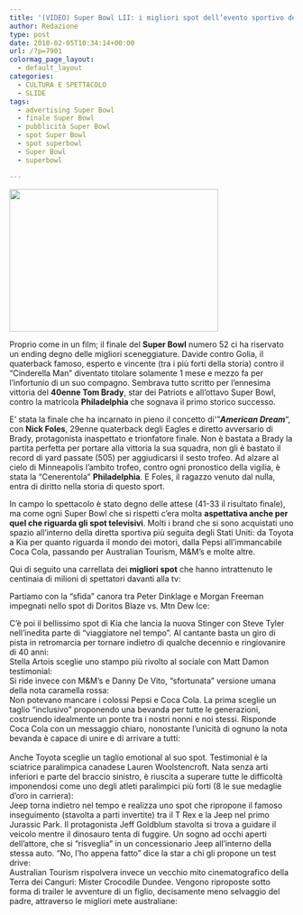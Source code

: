 ```yaml
---
title: '(VIDEO) Super Bowl LII: i migliori spot dell’evento sportivo dell’anno'
author: Redazione
type: post
date: 2018-02-05T10:34:14+00:00
url: /?p=7901
colormag_page_layout:
  - default_layout
categories:
  - CULTURA E SPETTACOLO
  - SLIDE
tags:
  - advertising Super Bowl
  - finale Super Bowl
  - pubblicità Super Bowl
  - spot Super Bowl
  - spot superbowl
  - Super Bowl
  - superbowl

---
```

<img decoding="async" loading="lazy" class="wp-image-7903 alignleft" src="https://progressonline.it/wp-content/uploads/2018/02/foles-300x200.jpg" alt="" width="370" height="253" />

Proprio come in un film; il finale del **Super Bowl** numero 52 ci ha riservato un ending degno delle migliori sceneggiature. Davide contro Golia, il quaterback famoso, esperto e vincente (tra i più forti della storia) contro il &#8220;Cinderella Man&#8221; diventato titolare solamente 1 mese e mezzo fa per l&#8217;infortunio di un suo compagno. Sembrava tutto scritto per l&#8217;ennesima vittoria del **40enne Tom Brady**, star dei Patriots e all&#8217;ottavo Super Bowl, contro la matricola **Philadelphia** che sognava il primo storico successo.

E&#8217; stata la finale che ha incarnato in pieno il concetto di'&#8221;_**American Dream**_&#8220;, con **Nick Foles**, 29enne quaterback degli Eagles e diretto avversario di Brady, protagonista inaspettato e trionfatore finale. Non è bastata a Brady la partita perfetta per portare alla vittoria la sua squadra, non gli è bastato il record di yard passate (505) per aggiudicarsi il sesto trofeo. Ad alzare al cielo di Minneapolis l&#8217;ambito trofeo, contro ogni pronostico della vigilia, è stata la &#8220;Cenerentola&#8221; **Philadelphia**. E Foles, il ragazzo venuto dal nulla, entra di diritto nella storia di questo sport.

In campo lo spettacolo è stato degno delle attese (41-33 il risultato finale), ma come ogni Super Bowl che si rispetti c&#8217;era molta **aspettativa anche per quel che riguarda gli spot televisivi**. Molti i brand che si sono acquistati uno spazio all&#8217;interno della diretta sportiva più seguita degli Stati Uniti: da Toyota a Kia per quanto riguarda il mondo dei motori, dalla Pepsi all&#8217;immancabile Coca Cola, passando per Australian Tourism, M&M&#8217;s e molte altre.

Qui di seguito una carrellata dei **migliori spot** che hanno intrattenuto le centinaia di milioni di spettatori davanti alla tv:

Partiamo con la &#8220;sfida&#8221; canora tra Peter Dinklage e Morgan Freeman impegnati nello spot di Doritos Blaze vs. Mtn Dew Ice:

<center>
</center>C&#8217;è poi il bellissimo spot di Kia che lancia la nuova Stinger con Steve Tyler nell&#8217;inedita parte di &#8220;viaggiatore nel tempo&#8221;. Al cantante basta un giro di pista in retromarcia per tornare indietro di qualche decennio e ringiovanire di 40 anni:

<center>
</center>Stella Artois sceglie uno stampo più rivolto al sociale con Matt Damon testimonial:

<center>
</center>Si ride invece con M&M&#8217;s e Danny De Vito, &#8220;sfortunata&#8221; versione umana della nota caramella rossa:

<center>
</center>Non potevano mancare i colossi Pepsi e Coca Cola. La prima sceglie un taglio &#8220;inclusivo&#8221; proponendo una bevanda per tutte le generazioni, costruendo idealmente un ponte tra i nostri nonni e noi stessi. Risponde Coca Cola con un messaggio chiaro, nonostante l&#8217;unicità di ognuno la nota bevanda è capace di unire e di arrivare a tutti:

<center>
</center>&nbsp;

<center>
</center>Anche Toyota sceglie un taglio emotional al suo spot. Testimonial è la sciatrice paralimpica canadese Lauren Woolstencroft. Nata senza arti inferiori e parte del braccio sinistro, è riuscita a superare tutte le difficoltà imponendosi come uno degli atleti paralimpici più forti (8 le sue medaglie d&#8217;oro in carriera):

<center>
</center>Jeep torna indietro nel tempo e realizza uno spot che ripropone il famoso inseguimento (stavolta a parti invertite) tra il T Rex e la Jeep nel primo Jurassic Park. Il protagonista Jeff Goldblum stavolta si trova a guidare il veicolo mentre il dinosauro tenta di fuggire. Un sogno ad occhi aperti dell&#8217;attore, che si &#8220;risveglia&#8221; in un concessionario Jeep all&#8217;interno della stessa auto. &#8220;No, l&#8217;ho appena fatto&#8221; dice la star a chi gli propone un test drive:

<center>
</center>Australian Tourism rispolvera invece un vecchio mito cinematografico della Terra dei Canguri: Mister Crocodile Dundee. Vengono riproposte sotto forma di trailer le avventure di un figlio, decisamente meno selvaggio del padre, attraverso le migliori mete australiane:

<center>
</center>&nbsp;

&nbsp;